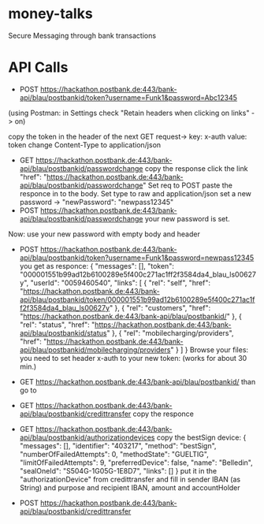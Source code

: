 # money-talks
Secure Messaging through bank transactions


# API Calls
- POST https://hackathon.postbank.de:443/bank-api/blau/postbankid/token?username=Funk1&password=Abc12345

(using Postman: in Settings check "Retain headers when clicking on links" -> on)

copy the token in the header of the next GET request-> key: x-auth value: token
change Content-Type to application/json
- GET https://hackathon.postbank.de:443/bank-api/blau/postbankid/passwordchange
copy the response
click the link "href": "https://hackathon.postbank.de:443/bank-api/blau/postbankid/passwordchange"
Set req to POST
paste the responce in to the body. Set type to raw and application/json
set a new password -> "newPassword": "newpass12345"
- POST https://hackathon.postbank.de:443/bank-api/blau/postbankid/passwordchange
your new password is set.

Now:
use your new password with empty body and header
- POST https://hackathon.postbank.de:443/bank-api/blau/postbankid/token?username=Funk1&password=newpass12345
you get as responce:
{
  "messages": [],
  "token": "000001551b99ad12b6100289e5f400c271ac1ff2f3584da4_blau_ls00627y",
  "userId": "0059460540",
  "links": [
    {
      "rel": "self",
      "href": "https://hackathon.postbank.de:443/bank-api/blau/postbankid/token/000001551b99ad12b6100289e5f400c271ac1ff2f3584da4_blau_ls00627y"
    },
    {
      "rel": "customers",
      "href": "https://hackathon.postbank.de:443/bank-api/blau/postbankid/"
    },
    {
      "rel": "status",
      "href": "https://hackathon.postbank.de:443/bank-api/blau/postbankid/status"
    },
    {
      "rel": "mobilecharging/providers",
      "href": "https://hackathon.postbank.de:443/bank-api/blau/postbankid/mobilecharging/providers"
    }
  ]
}
Browse your files:
you need to set header x-auth to your new token: (works for about 30 min.)
- GET https://hackathon.postbank.de:443/bank-api/blau/postbankid/
than go to
- GET https://hackathon.postbank.de:443/bank-api/blau/postbankid/credittransfer
copy the responce
- GET https://hackathon.postbank.de:443/bank-api/blau/postbankid/authorizationdevices
copy the bestSign device:
{
  "messages": [],
  "identifier": "403217",
  "method": "bestSign",
  "numberOfFailedAttempts": 0,
  "methodState": "GUELTIG",
  "limitOfFailedAttempts": 9,
  "preferredDevice": false,
  "name": "Belledin",
  "sealOneId": "S504G-1G05G-1E8D7",
  "links": []
}
put it in the "authorizationDevice" from credittransfer and fill in sender IBAN (as String) and purpose and recipient IBAN, amount and accountHolder

- POST https://hackathon.postbank.de:443/bank-api/blau/postbankid/credittransfer
